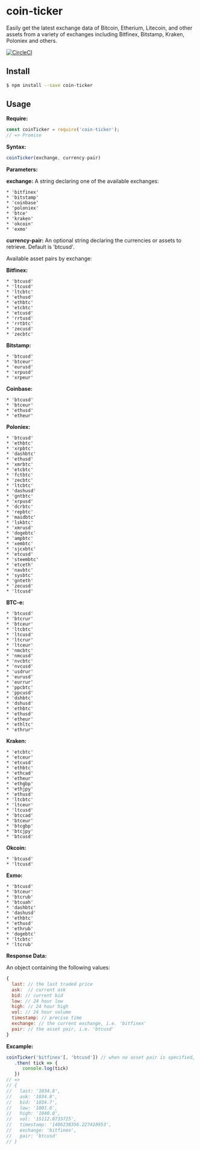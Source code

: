 # coin-ticker

Easily get the latest exchange data of Bitcoin, Etherium, Litecoin, and other assets from a variety of exchanges including Bitfinex, Bitstamp, Kraken, Poloniex and others.

[![CircleCI](https://circleci.com/gh/donbobvanbirt/coin-ticker.svg?style=svg)](https://circleci.com/gh/donbobvanbirt/coin-ticker)

## Install

```bash
$ npm install --save coin-ticker
```

## Usage
**Require:**
```js
const coinTicker = require('coin-ticker');
// => Promise

```

**Syntax:**
```js
coinTicker(exchange, currency-pair)
```

**Parameters:**

**exchange:**
A string declaring one of the available exchanges:

    * 'bitfinex'
    * 'bitstamp'
    * 'coinbase'
    * 'poloniex'
    * 'btce'
    * 'kraken'
    * 'okcoin'
    * 'exmo'

**currency-pair:**
An optional string declaring the currencies or assets to retrieve. Default is 'btcusd'.

Available asset pairs by exchange:

**Bitfinex:**

    * 'btcusd'
    * 'ltcusd'
    * 'ltcbtc'
    * 'ethusd'
    * 'ethbtc'
    * 'etcbtc'
    * 'etcusd'
    * 'rrtusd'
    * 'rrtbtc'
    * 'zecusd'
    * 'zecbtc'

**Bitstamp:**

    * 'btcusd'
    * 'btceur'
    * 'eurusd'
    * 'xrpusd'
    * 'xrpeur'

**Coinbase:**

    * 'btcusd'
    * 'btceur'
    * 'ethusd'
    * 'etheur'

**Poloniex:**

    * 'btcusd'
    * 'ethbtc'
    * 'xrpbtc'
    * 'dashbtc'
    * 'ethusd'
    * 'xmrbtc'
    * 'etcbtc'
    * 'fctbtc'
    * 'zecbtc'
    * 'ltcbtc'
    * 'dashusd'
    * 'gntbtc'
    * 'xrpusd'
    * 'dcrbtc'
    * 'repbtc'
    * 'maidbtc'
    * 'lskbtc'
    * 'xmrusd'
    * 'dogebtc'
    * 'ampbtc'
    * 'xembtc'
    * 'sjcxbtc'
    * 'etcusd'
    * 'steembtc'
    * 'etceth'
    * 'navbtc'
    * 'sysbtc'
    * 'gnteth'
    * 'zecusd'
    * 'ltcusd'

**BTC-e:**

    * 'btcusd'
    * 'btcrur'
    * 'btceur'
    * 'ltcbtc'
    * 'ltcusd'
    * 'ltcrur'
    * 'ltceur'
    * 'nmcbtc'
    * 'nmcusd'
    * 'nvcbtc'
    * 'nvcusd'
    * 'usdrur'
    * 'eurusd'
    * 'eurrur'
    * 'ppcbtc'
    * 'ppcusd'
    * 'dshbtc'
    * 'dshusd'
    * 'ethbtc'
    * 'ethusd'
    * 'etheur'
    * 'ethltc'
    * 'ethrur'

**Kraken:**

    * 'etcbtc'
    * 'etceur'
    * 'etcusd'
    * 'ethbtc'
    * 'ethcad'
    * 'etheur'
    * 'ethgbp'
    * 'ethjpy'
    * 'ethusd'
    * 'ltcbtc'
    * 'ltceur'
    * 'ltcusd'
    * 'btccad'
    * 'btceur'
    * 'btcgbp'
    * 'btcjpy'
    * 'btcusd'

**Okcoin:**

    * 'btcusd'
    * 'ltcusd'


**Exmo:**

    * 'btcusd'
    * 'btceur'
    * 'btcrub'
    * 'btcuah'
    * 'dashbtc'
    * 'dashusd'
    * 'ethbtc'
    * 'ethusd'
    * 'ethrub'
    * 'dogebtc'
    * 'ltcbtc'
    * 'ltcrub'


**Response Data:**

  An object containing the following values:

```js
{
  last: // the last traded price
  ask:  // current ask
  bid: // current bid
  low: // 24 hour low
  high: // 24 hour high
  vol: // 24 hour volume
  timestamp: // precise time
  exchange: // the current exchange, i.e. 'bitfinex'
  pair: // the asset pair, i.e. 'btcusd'
}
```

**Excample:**
```js
coinTicker('bitfinex'[, 'btcusd']) // when no asset pair is specified, coinTicker will default to 'btcusd'
   .then( tick => {
      console.log(tick)
   })
// =>
// {
//   last: '1034.8',
//   ask: '1034.8',
//   bid: '1034.7',
//   low: '1001.6',
//   high: '1040.0',
//   vol: '15112.8733725',
//   timestamp: '1486238356.227418953',
//   exchange: 'bitfinex',
//   pair: 'btcusd'
// }
```
